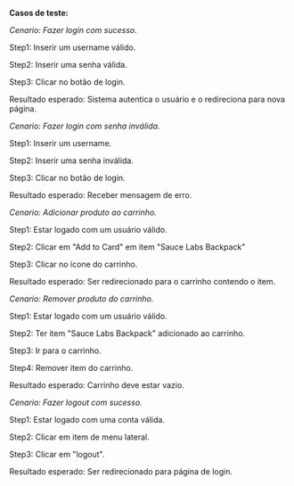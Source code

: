 **Casos de teste:**

*Cenario: Fazer login com sucesso.*

Step1: Inserir um username válido.

Step2: Inserir uma senha válida.

Step3: Clicar no botão de login.

Resultado esperado: Sistema autentica o usuário e o redireciona para nova página.



*Cenario: Fazer login com senha inválida.*

Step1: Inserir um username.

Step2: Inserir uma senha inválida.

Step3: Clicar no botão de login.

Resultado esperado: Receber mensagem de erro.



*Cenario: Adicionar produto ao carrinho.*

Step1: Estar logado com um usuário válido.

Step2: Clicar em "Add to Card" em item "Sauce Labs Backpack"

Step3: Clicar no ícone do carrinho.

Resultado esperado: Ser redirecionado para o carrinho contendo o item.



*Cenario: Remover produto do carrinho.*

Step1: Estar logado com um usuário válido.

Step2: Ter item "Sauce Labs Backpack" adicionado ao carrinho.

Step3: Ir para o carrinho.

Step4: Remover item do carrinho.

Resultado esperado: Carrinho deve estar vazio.



*Cenario: Fazer logout com sucesso.*

Step1: Estar logado com uma conta válida.

Step2: Clicar em item de menu lateral.

Step3: Clicar em "logout".

Resultado esperado: Ser redirecionado para página de login.
